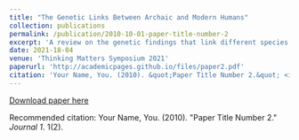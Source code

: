```yaml
---
title: "The Genetic Links Between Archaic and Modern Humans"
collection: publications
permalink: /publication/2010-10-01-paper-title-number-2
excerpt: 'A review on the genetic findings that link different species of Hominins in different areas of the planet.'
date: 2021-18-04
venue: 'Thinking Matters Symposium 2021'
paperurl: 'http://academicpages.github.io/files/paper2.pdf'
citation: 'Your Name, You. (2010). &quot;Paper Title Number 2.&quot; <i>Journal 1</i>. 1(2).'
---
```



[Download paper here](https://github.com/mariaorellanar/mariaorellanar.github.io/blob/master/files/Orellana%20Rosales%20Maria_The%20Genetic%20Link%20Between%20Archaic%20and%20Modern%20Humans.pdf)

Recommended citation: Your Name, You. (2010). "Paper Title Number 2." <i>Journal 1</i>. 1(2).
